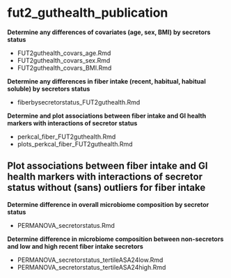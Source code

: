 # fut2_guthealth_publication

**Determine any differences of covariates (age, sex, BMI) by secretors status**
- FUT2guthealth_covars_age.Rmd
- FUT2guthealth_covars_sex.Rmd
- FUT2guthealth_covars_BMI.Rmd

**Determine any differences in fiber intake (recent, habitual, habitual soluble) by secretors status**
- fiberbysecretorstatus_FUT2guthealth.Rmd

**Determine and plot associations between fiber intake and GI health markers with interactions of secretor status**
- perkcal_fiber_FUT2guthealth.Rmd
- plots_perkcal_fiber_FUT2guthealth.Rmd

**Plot associations between fiber intake and GI health markers with interactions of secretor status without (sans) outliers for fiber intake**
- 

**Determine difference in overall microbiome composition by secretor status**
- PERMANOVA_secretorstatus.Rmd

**Determine difference in microbiome composition between non-secretors and low and high recent fiber intake secretors**
- PERMANOVA_secretorstatus_tertileASA24low.Rmd
- PERMANOVA_secretorstatus_tertileASA24high.Rmd


